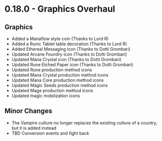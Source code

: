 # 0.18.0 - Graphics Overhaul

## Graphics
- Added a Manaflow style coin (Thanks to Lord R)
- Added a Runic Tablet table decoration (Thanks to Lord R)
- Added Ethereal Messaging icon (Thanks to Dotti Grombari)
- Updated Arcane Foundry icon (Thanks to Dotti Grombari)
- Updated Mana Crystal icon (Thanks to Dotti Grombari)
- Updated Rune Etched Paper icon (Thanks to Dotti Grombari)
- Updated Rune production method icons
- Updated Mana Crystal production method icons
- Updated Mana Core production method icons
- Updated Magic Seeds production method icons
- Updated Mage production method icons
- Updated magic mobilization icons

## Minor Changes
- The Vampire culture no longer replaces the existing culture of a country, but it is added instead
- TBD Conversion events and fight back